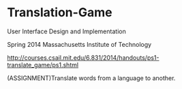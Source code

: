 Translation-Game
================
User Interface Design and Implementation

Spring 2014 Massachusetts Institute of Technology

http://courses.csail.mit.edu/6.831/2014/handouts/ps1-translate_game/ps1.shtml

(ASSIGNMENT)Translate words from a language to another.
